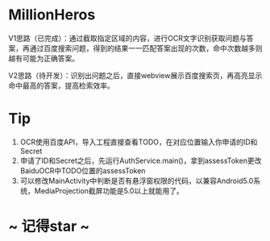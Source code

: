 # MillionHeros
V1思路（已完成）：通过截取指定区域的内容，进行OCR文字识别获取问题与答案，再通过百度搜索问题，得到的结果一一匹配答案出现的次数，命中次数越多则越有可能为正确答案。

V2思路（待开发）：识别出问题之后，直接webview展示百度搜索页，再高亮显示命中最高的答案，提高检索效率。


# Tip
1. OCR使用百度API，导入工程直接查看TODO，在对应位置输入你申请的ID和Secret
2. 申请了ID和Secret之后，先运行AuthService.main()，拿到assessToken更改BaiduOCR中TODO位置的assessToken
3. 可以修改MainActivity中判断是否有悬浮窗权限的代码，以兼容Android5.0系统，MediaProjection截屏功能是5.0以上就能用了。

# ~ 记得star ~
